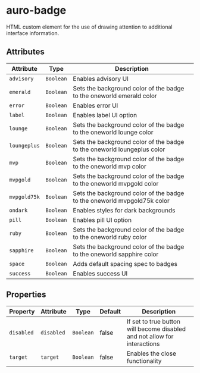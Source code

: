 # auro-badge

HTML custom element for the use of drawing attention to additional interface information.

## Attributes

| Attribute    | Type      | Description                                      |
|--------------|-----------|--------------------------------------------------|
| `advisory`   | `Boolean` | Enables advisory UI                              |
| `emerald`    | `Boolean` | Sets the background color of the badge to the oneworld emerald color |
| `error`      | `Boolean` | Enables error UI                                 |
| `label`      | `Boolean` | Enables label UI option                          |
| `lounge`     | `Boolean` | Sets the background color of the badge to the oneworld lounge color |
| `loungeplus` | `Boolean` | Sets the background color of the badge to the oneworld loungeplus color |
| `mvp`        | `Boolean` | Sets the background color of the badge to the oneworld mvp color |
| `mvpgold`    | `Boolean` | Sets the background color of the badge to the oneworld mvpgold color |
| `mvpgold75k` | `Boolean` | Sets the background color of the badge to the oneworld mvpgold75k color |
| `ondark`     | `Boolean` | Enables styles for dark backgrounds              |
| `pill`       | `Boolean` | Enables pill UI option                           |
| `ruby`       | `Boolean` | Sets the background color of the badge to the oneworld ruby color |
| `sapphire`   | `Boolean` | Sets the background color of the badge to the oneworld sapphire color |
| `space`      | `Boolean` | Adds default spacing spec to badges              |
| `success`    | `Boolean` | Enables success UI                               |

## Properties

| Property   | Attribute  | Type      | Default | Description                                      |
|------------|------------|-----------|---------|--------------------------------------------------|
| `disabled` | `disabled` | `Boolean` | false   | If set to true button will become disabled and not allow for interactions |
| `target`   | `target`   | `Boolean` | false   | Enables the close functionality                  |
